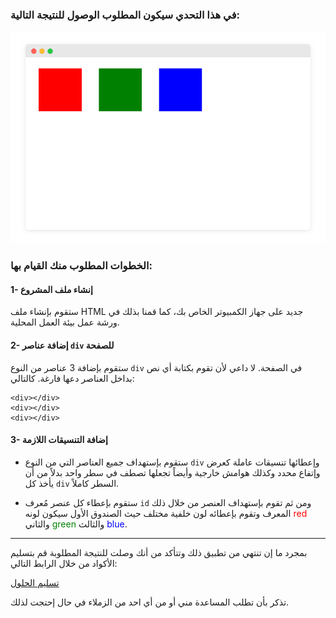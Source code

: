 ### في هذا التحدي سيكون المطلوب الوصول للنتيجة التالية:
![1|690x464](assets/1.png) 


### الخطوات المطلوب منك القيام بها:

#### 1- إنشاء ملف المشروع
ستقوم بإنشاء ملف HTML جديد على جهاز الكمبيوتر الخاص بك، كما قمنا بذلك في ورشة عمل بيئة العمل المحلية.

#### 2- إضافة عناصر `div` للصفحة
  ستقوم بإضافة 3 عناصر من النوع `div` في الصفحة. لا داعي لأن تقوم بكتابة أي نص بداخل العناصر دعها فارغة. كالتالي:

```
<div></div>
<div></div>
<div></div>
```


#### 3- إضافة التنسيقات اللازمة

- ستقوم بإستهداف جميع العناصر التي من النوع `div` وإعطائها تنسيقات عاملة كعرض وإتفاع محدد وكذلك هوامش خارجية وأيضاً تجعلها تصطف في سطر واحد بدلاً من أن يأخذ كل `div` السطر كاملاً.

- ستقوم بإعطاء كل عنصر مُعرف `id` ومن ثم تقوم بإستهداف العنصر من خلال ذلك المعرف وتقوم بإعطائه لون خلفية مختلف حيث الصندوق الأول سيكون لونه <span style="color:red;">red</span> والثاني <span style="color:green;">green</span> والثالث <span style="color:blue;">blue</span>.

---

بمجرد ما إن تنتهي من تطبيق ذلك وتتأكد من أنك وصلت للنتيجة المطلوبة قم بتسليم الأكواد من خلال الرابط التالي:

<a href="https://forums.coretabs.net/t/تسليم-حلول-مهمة-التدرب-على-الـ-id/1915" class="task-btn">تسليم الحلول</a>

تذكر بأن تطلب المساعدة مني أو من أي احد من الزملاء في حال إحتجت لذلك.